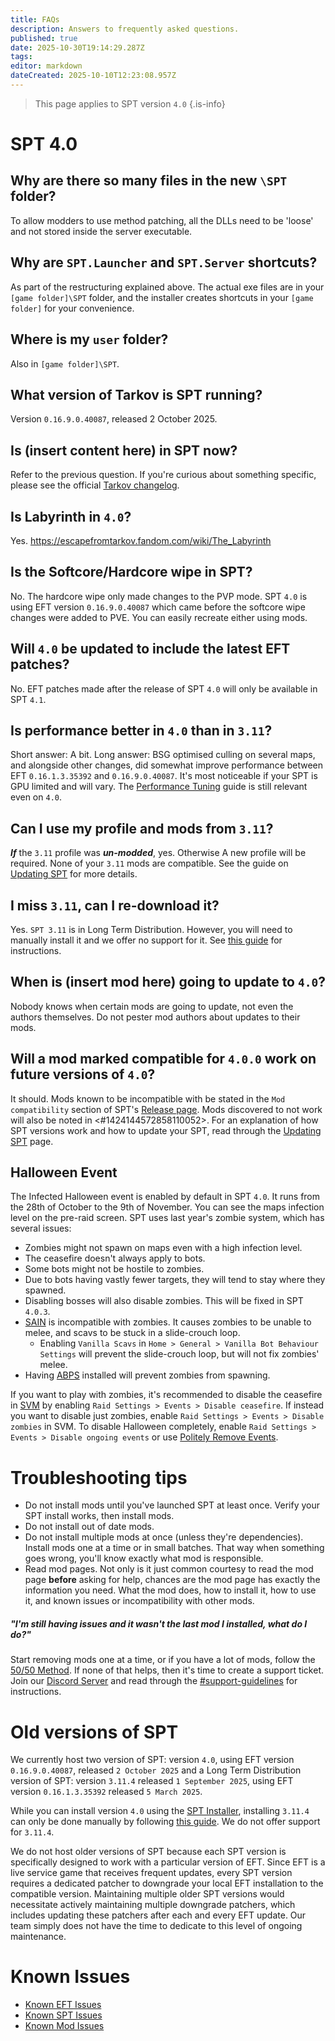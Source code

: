```yaml
---
title: FAQs
description: Answers to frequently asked questions.
published: true
date: 2025-10-30T19:14:29.287Z
tags: 
editor: markdown
dateCreated: 2025-10-10T12:23:08.957Z
---
```


> This page applies to SPT version `4.0`
{.is-info}

# SPT 4.0
## Why are there so many files in the new `\SPT` folder?
To allow modders to use method patching, all the DLLs need to be 'loose' and not stored inside the server executable.

## Why are `SPT.Launcher` and `SPT.Server` shortcuts?
As part of the restructuring explained above.
The actual exe files are in your `[game folder]\SPT` folder, and the installer creates shortcuts in your `[game folder]` for your convenience.

## Where is my `user` folder?
Also in `[game folder]\SPT`.

## What version of Tarkov is SPT running?
Version `0.16.9.0.40087`, released 2 October 2025.

## Is (insert content here) in SPT now?
Refer to the previous question. If you're curious about something specific, please see the official [Tarkov changelog](<https://escapefromtarkov.fandom.com/wiki/Changelog>).

## Is Labyrinth in `4.0`?
Yes.
<https://escapefromtarkov.fandom.com/wiki/The_Labyrinth>

## Is the Softcore/Hardcore wipe in SPT? 
No. The hardcore wipe only made changes to the PVP mode. SPT `4.0` is using EFT version `0.16.9.0.40087` which came before the softcore wipe changes were added to PVE.
You can easily recreate either using mods.

## Will `4.0` be updated to include the latest EFT patches?
No. EFT patches made after the release of SPT `4.0` will only be available in SPT `4.1`.

## Is performance better in `4.0` than in `3.11`?
Short answer: A bit.
Long answer: BSG optimised culling on several maps, and alongside other changes, did somewhat improve performance between EFT `0.16.1.3.35392` and `0.16.9.0.40087`. It's most noticeable if your SPT is GPU limited and will vary. The [Performance Tuning](/Performance_Tuning) guide is still relevant even on `4.0`.

## Can I use my profile and mods from `3.11`?
***If*** the `3.11` profile was ***un-modded***, yes. Otherwise A new profile will be required. None of your `3.11` mods are compatible.
See the guide on [Updating SPT](/Updating_SPT) for more details.

## I miss `3.11`, can I re-download it?
Yes. `SPT 3.11` is in Long Term Distribution. However, you will need to manually install it and we offer no support for it.
See [this guide](https://github.com/sp-tarkov/build/wiki/3.11-Manual-Installation-Instructions) for instructions.

## When is (insert mod here) going to update to `4.0`?
Nobody knows when certain mods are going to update, not even the authors themselves. Do not pester mod authors about updates to their mods.

## Will a mod marked compatible for `4.0.0` work on future versions of `4.0`?
It should. Mods known to be incompatible with be stated in the `Mod compatibility` section of SPT's [Release page](<https://github.com/sp-tarkov/build/releases/latest>). 
Mods discovered to not work will also be noted in <#1424144572858110052>.
For an explanation of how SPT versions work and how to update your SPT, read through the [Updating SPT](/Updating_SPT) page.

## Halloween Event
The Infected Halloween event is enabled by default in SPT `4.0`. It runs from the 28th of October to the 9th of November. You can see the maps infection level on the pre-raid screen.
SPT uses last year's zombie system, which has several issues:
- Zombies might not spawn on maps even with a high infection level.
- The ceasefire doesn't always apply to bots.
- Some bots might not be hostile to zombies.
- Due to bots having vastly fewer targets, they will tend to stay where they spawned.
- Disabling bosses will also disable zombies. This will be fixed in SPT `4.0.3`.
- [SAIN](<https://forge.sp-tarkov.com/mod/791/sain-solarints-ai-modifications-full-ai-combat-system-replacement>) is incompatible with zombies. It causes zombies to be unable to melee, and scavs to be stuck in a slide-crouch loop.
  - Enabling `Vanilla Scavs` in `Home > General > Vanilla Bot Behaviour Settings` will prevent the slide-crouch loop, but will not fix zombies' melee.
- Having [ABPS](<https://forge.sp-tarkov.com/mod/2097/abps-acids-bot-placement-system>) installed will prevent zombies from spawning.

If you want to play with zombies, it's recommended to disable the ceasefire in [SVM](<https://forge.sp-tarkov.com/mod/236/server-value-modifier-svm>) by enabling `Raid Settings > Events > Disable ceasefire`.
If instead you want to disable just zombies, enable `Raid Settings > Events > Disable zombies` in SVM. To disable Halloween completely, enable `Raid Settings > Events > Disable ongoing events` or use [Politely Remove Events](<https://forge.sp-tarkov.com/mod/2408/politely-remove-events>).

# Troubleshooting tips
- Do not install mods until you've launched SPT at least once. Verify your SPT install works, then install mods.
- Do not install out of date mods.
- Do not install multiple mods at once (unless they're dependencies). Install mods one at a time or in small batches. That way when something goes wrong, you'll know exactly what mod is responsible.
- Read mod pages. Not only is it just common courtesy to read the mod page __before__ asking for help, chances are the mod page has exactly the information you need. What the mod does, how to install it, how to use it, and known issues or incompatibility with other mods.

##### "I'm still having issues and it wasn't the last mod I installed, what do I do?" 
Start removing mods one at a time, or if you have a lot of mods, follow the [50/50 Method](<https://wiki.sp-tarkov.com/en/5050-method>).
If none of that helps, then it's time to create a support ticket. Join our [Discord Server](http://discord.sp-tarkov.com/) and read through the [#support-guidelines](https://discord.com/channels/875684761291599922/1172733248317694022) for instructions.

# Old versions of SPT
We currently host two version of SPT: version `4.0`, using EFT version `0.16.9.0.40087`, released `2 October 2025` and a Long Term Distribution version of SPT: version `3.11.4` released `1 September 2025`, using EFT version `0.16.1.3.35392` released `5 March 2025`.

While you can install version `4.0` using the [SPT Installer](<https://forge.sp-tarkov.com/installer>), installing `3.11.4` can only be done manually by following [this guide](/SPT_311/Manual-Installation-Instructions_311). We do not offer support for `3.11.4`.

We do not host older versions of SPT because each SPT version is specifically designed to work with a particular version of EFT. Since EFT is a live service game that receives frequent updates, every SPT version requires a dedicated patcher to downgrade your local EFT installation to the compatible version. Maintaining multiple older SPT versions would necessitate actively maintaining multiple downgrade patchers, which includes updating these patchers after each and every EFT update. Our team simply does not have the time to dedicate to this level of ongoing maintenance.

# Known Issues
- [Known EFT Issues](/Known_EFT_Issues_40)
- [Known SPT Issues](/Known_SPT_Issues_40)
- [Known Mod Issues](/Known_Mod_Issues_40)
